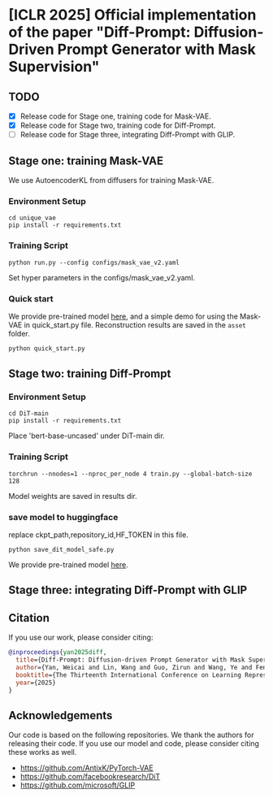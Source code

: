 # [ICLR 2025] Official implementation of the paper "Diff-Prompt: Diffusion-Driven Prompt Generator with Mask Supervision"
<!-- Code to be released soon. -->
## TODO
- [x] Release code for Stage one, training code for Mask-VAE.
- [x] Release code for Stage two, training code for Diff-Prompt.
- [ ] Release code for Stage three, integrating Diff-Prompt with GLIP.
## Stage one: training Mask-VAE
We use AutoencoderKL from diffusers for training Mask-VAE.
### Environment Setup
```
cd unique_vae
pip install -r requirements.txt
```
### Training Script
```
python run.py --config configs/mask_vae_v2.yaml
```
Set hyper parameters in the configs/mask_vae_v2.yaml.

[//]: # (### Submit the model to huggingface)

[//]: # (```)

[//]: # (python save_vae_ckpt.py)

[//]: # (```)


### Quick start
We provide pre-trained model [here](https://huggingface.co/oaaoaa/mask_vae), and a simple demo for using the Mask-VAE in quick_start.py file. Reconstruction results are saved in the `asset` folder.
```python
python quick_start.py
```

## Stage two: training Diff-Prompt
### Environment Setup
```
cd DiT-main
pip install -r requirements.txt
```
Place 'bert-base-uncased' under DiT-main dir.
### Training Script
```
torchrun --nnodes=1 --nproc_per_node 4 train.py --global-batch-size 128
```
Model weights are saved in results dir.
### save model to huggingface
replace ckpt_path,repository_id,HF_TOKEN in this file.
```
python save_dit_model_safe.py
```
We provide pre-trained model [here](https://huggingface.co/oaaoaa/mask_dit).
## Stage three: integrating Diff-Prompt with GLIP

## Citation
If you use our work, please consider citing:
```bibtex
@inproceedings{yan2025diff,
  title={Diff-Prompt: Diffusion-driven Prompt Generator with Mask Supervision},
  author={Yan, Weicai and Lin, Wang and Guo, Zirun and Wang, Ye and Feng, Fangming and Yang, Xiaoda and Wang, Zehan and Jin, Tao},
  booktitle={The Thirteenth International Conference on Learning Representations},
  year={2025}
}
```

## Acknowledgements

Our code is based on the following repositories. We thank the authors for releasing their code. If you use our model and code, please consider citing these works as well.

- https://github.com/AntixK/PyTorch-VAE
- https://github.com/facebookresearch/DiT
- https://github.com/microsoft/GLIP